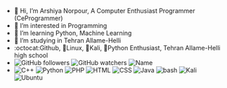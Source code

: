 - 👋 Hi, I’m Arshiya Norpour, A Computer Enthusiast Programmer (CeProgrammer)
- 👀 I’m interested in Programming
- 🌱 I’m learning Python, Machine Learning
- 🌱 I’m studying in Tehran Allame-Helli
- :octocat:Github, 🐧Linux, 🐲Kali, 🐍Python Enthusiast, Tehran Allame-Helli high school
- ![GitHub followers](https://img.shields.io/github/followers/ArshiyaNorpour?style=social) ![GitHub watchers](https://img.shields.io/github/watchers/ArshiyaNorpour/Arshiyanorpour?style=social) ![Name](https://img.shields.io/badge/Name-Arshiya-green) 
- ![C++](https://img.shields.io/badge/C++-blue) ![Python](https://img.shields.io/badge/Python-yellow) ![PHP](https://img.shields.io/badge/PHP-blue) ![HTML](https://img.shields.io/badge/HTML-red) ![CSS](https://img.shields.io/badge/CSS-red) ![Java](https://img.shields.io/badge/Java-red) ![bash](https://img.shields.io/badge/bash-green) ![Kali](https://img.shields.io/badge/Kali-blue) ![Ubuntu](https://img.shields.io/badge/Ubuntu-orange)



